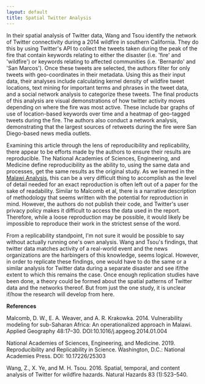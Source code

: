 ```yaml
---
layout: default
title: Spatial Twitter Analysis
---
```


In their spatial analysis of Twitter data, Wang and Tsou identify the network of Twitter connectivity during a 2014 wildfire in southern California. They do this by using Twitter's API to collect the tweets taken during the peak of the fire that contain keywords relating to either the disaster (i.e. 'fire' and 'wildfire') or keywords relating to affected communities (i.e. 'Bernardo' and 'San Marcos'). Once these tweets are selected, the authors filter for only tweets with geo-coordinates in their metadata. Using this as their input data, their analyses include calculating kernel density of wildfire tweet locations, text mining for important terms and phrases in the tweet data, and a social network analysis to categorize these tweets. The final products of this analysis are visual demonstrations of how twitter activity moves depending on where the fire was most active. These include bar graphs of use of location-based keywords over time and a heatmap of geo-tagged tweets during the fire. The authors also conduct a network analysis, demonstrating that the largest sources of retweets during the fire were San Diego-based news media outlets.

Examining this article through the lens of reproducibility and replicability, there appear to be efforts made by the authors to ensure their results are reproducible. The National Academies of Sciences, Engineering, and Medicine define reproducibility as the ability to, using the same data and processes, get the same results as the original study. As we learned in the [Malawi Analysis](https://jackson-mumper.github.io/malcomb/malcomb.html), this can be a very difficult thing to accomplish as the level of detail needed for an exact reproduction is often left out of a paper for the sake of readability. Similar to Malcomb et al, there is a narrative description of methodology that seems written with the potential for reproduction in mind. However, the authors do not publish their code, and Twitter's user privacy policy makes it difficult to access the data used in the report. Therefore, while a loose reproduction may be possible, it would likely be impossible to reproduce their work in the strictest sense of the word.

From a replicability standpoint, I'm not sure it would be possible to say without actually running one's own analysis. Wang and Tsou's findings, that twitter data matches activity of a real-world event and the news organizations are the harbingers of this knowledge, seems logical. However, in order to replicate these findings, one would have to do the same or a similar analysis for Twitter data during a separate disaster and see if/the extent to which this remains the case. Once enough replication studies have been done, a theory could be formed about the spatial patterns of Twitter data and the networks thereof. But from just the one study, it is unclear if/how the research will develop from here.

**References**

Malcomb, D. W., E. A. Weaver, and A. R. Krakowka. 2014. Vulnerability modeling for sub-Saharan Africa: An operationalized approach in Malawi. Applied Geography 48:17–30. DOI:10.1016/j.apgeog.2014.01.004

National Academies of Sciences, Engineering, and Medicine. 2019. Reproducibility and Replicability in Science. Washington, D.C.: National Academies Press. DOI: 10.17226/25303

Wang, Z., X. Ye, and M. H. Tsou. 2016. Spatial, temporal, and content analysis of Twitter for wildfire hazards. Natural Hazards 83 (1):523–540.
